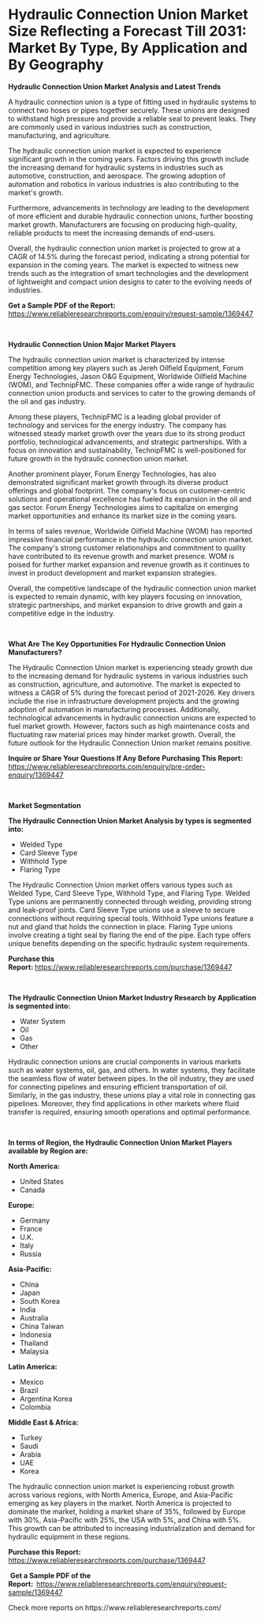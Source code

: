 <p><h1>Hydraulic Connection Union Market Size Reflecting a Forecast Till 2031: Market By Type, By Application and By Geography</h1></p><p><strong>Hydraulic Connection Union Market Analysis and Latest Trends</strong></p>
<p><p>A hydraulic connection union is a type of fitting used in hydraulic systems to connect two hoses or pipes together securely. These unions are designed to withstand high pressure and provide a reliable seal to prevent leaks. They are commonly used in various industries such as construction, manufacturing, and agriculture.</p><p>The hydraulic connection union market is expected to experience significant growth in the coming years. Factors driving this growth include the increasing demand for hydraulic systems in industries such as automotive, construction, and aerospace. The growing adoption of automation and robotics in various industries is also contributing to the market's growth.</p><p>Furthermore, advancements in technology are leading to the development of more efficient and durable hydraulic connection unions, further boosting market growth. Manufacturers are focusing on producing high-quality, reliable products to meet the increasing demands of end-users.</p><p>Overall, the hydraulic connection union market is projected to grow at a CAGR of 14.5% during the forecast period, indicating a strong potential for expansion in the coming years. The market is expected to witness new trends such as the integration of smart technologies and the development of lightweight and compact union designs to cater to the evolving needs of industries.</p></p>
<p><strong>Get a Sample PDF of the Report:&nbsp;</strong> <a href="https://www.reliableresearchreports.com/enquiry/request-sample/1369447">https://www.reliableresearchreports.com/enquiry/request-sample/1369447</a></p>
<p>&nbsp;</p>
<p><strong>Hydraulic Connection Union Major Market Players</strong></p>
<p><p>The hydraulic connection union market is characterized by intense competition among key players such as Jereh Oilfield Equipment, Forum Energy Technologies, Jason O&G Equipment, Worldwide Oilfield Machine (WOM), and TechnipFMC. These companies offer a wide range of hydraulic connection union products and services to cater to the growing demands of the oil and gas industry.</p><p>Among these players, TechnipFMC is a leading global provider of technology and services for the energy industry. The company has witnessed steady market growth over the years due to its strong product portfolio, technological advancements, and strategic partnerships. With a focus on innovation and sustainability, TechnipFMC is well-positioned for future growth in the hydraulic connection union market.</p><p>Another prominent player, Forum Energy Technologies, has also demonstrated significant market growth through its diverse product offerings and global footprint. The company's focus on customer-centric solutions and operational excellence has fueled its expansion in the oil and gas sector. Forum Energy Technologies aims to capitalize on emerging market opportunities and enhance its market size in the coming years.</p><p>In terms of sales revenue, Worldwide Oilfield Machine (WOM) has reported impressive financial performance in the hydraulic connection union market. The company's strong customer relationships and commitment to quality have contributed to its revenue growth and market presence. WOM is poised for further market expansion and revenue growth as it continues to invest in product development and market expansion strategies.</p><p>Overall, the competitive landscape of the hydraulic connection union market is expected to remain dynamic, with key players focusing on innovation, strategic partnerships, and market expansion to drive growth and gain a competitive edge in the industry.</p></p>
<p>&nbsp;</p>
<p><strong>What Are The Key Opportunities For Hydraulic Connection Union Manufacturers?</strong></p>
<p><p>The Hydraulic Connection Union market is experiencing steady growth due to the increasing demand for hydraulic systems in various industries such as construction, agriculture, and automotive. The market is expected to witness a CAGR of 5% during the forecast period of 2021-2026. Key drivers include the rise in infrastructure development projects and the growing adoption of automation in manufacturing processes. Additionally, technological advancements in hydraulic connection unions are expected to fuel market growth. However, factors such as high maintenance costs and fluctuating raw material prices may hinder market growth. Overall, the future outlook for the Hydraulic Connection Union market remains positive.</p></p>
<p><strong>Inquire or Share Your Questions If Any Before Purchasing This Report:</strong> <a href="https://www.reliableresearchreports.com/enquiry/pre-order-enquiry/1369447">https://www.reliableresearchreports.com/enquiry/pre-order-enquiry/1369447</a></p>
<p>&nbsp;</p>
<p><strong>Market Segmentation</strong></p>
<p><strong>The Hydraulic Connection Union Market Analysis by types is segmented into:</strong></p>
<p><ul><li>Welded Type</li><li>Card Sleeve Type</li><li>Withhold Type</li><li>Flaring Type</li></ul></p>
<p><p>The Hydraulic Connection Union market offers various types such as Welded Type, Card Sleeve Type, Withhold Type, and Flaring Type. Welded Type unions are permanently connected through welding, providing strong and leak-proof joints. Card Sleeve Type unions use a sleeve to secure connections without requiring special tools. Withhold Type unions feature a nut and gland that holds the connection in place. Flaring Type unions involve creating a tight seal by flaring the end of the pipe. Each type offers unique benefits depending on the specific hydraulic system requirements.</p></p>
<p><strong>Purchase this Report:&nbsp;</strong><a href="https://www.reliableresearchreports.com/purchase/1369447">https://www.reliableresearchreports.com/purchase/1369447</a></p>
<p>&nbsp;</p>
<p><strong>The Hydraulic Connection Union Market Industry Research by Application is segmented into:</strong></p>
<p><ul><li>Water System</li><li>Oil</li><li>Gas</li><li>Other</li></ul></p>
<p><p>Hydraulic connection unions are crucial components in various markets such as water systems, oil, gas, and others. In water systems, they facilitate the seamless flow of water between pipes. In the oil industry, they are used for connecting pipelines and ensuring efficient transportation of oil. Similarly, in the gas industry, these unions play a vital role in connecting gas pipelines. Moreover, they find applications in other markets where fluid transfer is required, ensuring smooth operations and optimal performance.</p></p>
<p>&nbsp;</p>
<p><strong>In terms of Region, the Hydraulic Connection Union Market Players available by Region are:</strong></p>
<p>
    <p> <strong> North America: </strong>
        <ul>
            <li>United States</li>
            <li>Canada</li>
        </ul>
        </p> 
    <p> <strong> Europe: </strong>
        <ul>
            <li>Germany</li>
            <li>France</li>
            <li>U.K.</li>
            <li>Italy</li>
            <li>Russia</li>
        </ul>
        </p> 
    <p> <strong> Asia-Pacific: </strong>
        <ul>
            <li>China</li>
            <li>Japan</li>
            <li>South Korea</li>
            <li>India</li>
            <li>Australia</li>
            <li>China Taiwan</li>
            <li>Indonesia</li>
            <li>Thailand</li>
            <li>Malaysia</li>
        </ul>
        </p> 
    <p> <strong> Latin America: </strong>
        <ul>
            <li>Mexico</li>
            <li>Brazil</li>
            <li>Argentina Korea</li>
            <li>Colombia</li>
        </ul>
        </p> 
    <p> <strong> Middle East & Africa: </strong>
        <ul>
            <li>Turkey</li>
            <li>Saudi</li>
            <li>Arabia</li>
            <li>UAE</li>
            <li>Korea</li>
        </ul>
    </p>
    </p>
<p><p>The hydraulic connection union market is experiencing robust growth across various regions, with North America, Europe, and Asia-Pacific emerging as key players in the market. North America is projected to dominate the market, holding a market share of 35%, followed by Europe with 30%, Asia-Pacific with 25%, the USA with 5%, and China with 5%. This growth can be attributed to increasing industrialization and demand for hydraulic equipment in these regions.</p></p>
<p><strong>Purchase this Report: </strong><a href="https://www.reliableresearchreports.com/purchase/1369447">https://www.reliableresearchreports.com/purchase/1369447</a></p>
<p>&nbsp;<strong>Get a Sample PDF of the Report:&nbsp;&nbsp;</strong><a href="https://www.reliableresearchreports.com/enquiry/request-sample/1369447">https://www.reliableresearchreports.com/enquiry/request-sample/1369447</a></p>
<p><strong></strong></p>
<p>Check more reports on https://www.reliableresearchreports.com/</p>